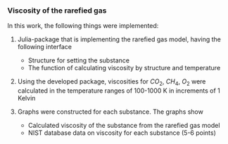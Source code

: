 ### Viscosity of the rarefied gas

In this work, the following things were implemented:

1. Julia-package that is implementing the rarefied gas model, having the following interface
    - Structure for setting the substance
    - The function of calculating viscosity by structure and temperature 

2. Using the developed package, viscosities for $CO_2$, $CH_4$, $O_2$ were calculated in the temperature ranges of 100-1000 K in increments of 1 Kelvin

3. Graphs were constructed for each substance. The graphs show
    - Calculated viscosity of the substance from the rarefied gas model
    - NIST database data on viscosity for each substance (5-6 points)

